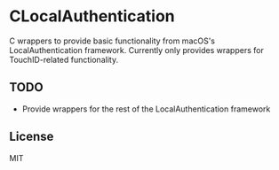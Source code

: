 CLocalAuthentication
====================
C wrappers to provide basic functionality from macOS's LocalAuthentication framework.
Currently only provides wrappers for TouchID-related functionality.

TODO
----
 * Provide wrappers for the rest of the LocalAuthentication framework

License
-------
MIT

